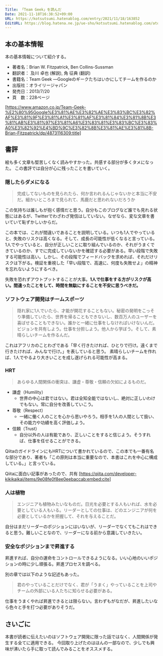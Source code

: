 ```yaml
---
Title: 「Team Geek」を読んだ
Date: 2021-11-18T16:38:52+09:00
URL: https://kotsutsumi.hatenablog.com/entry/2021/11/18/163852
EditURL: https://blog.hatena.ne.jp/ue-sho/kotsutsumi.hatenablog.com/atom/entry/13574176438026895780
---
```


## 本の基本情報
本の基本情報について紹介する。

* 著者名：Brian W. Fitzpatrick, Ben Collins-Sussman
* 翻訳者： 及川 卓也  (解説), 角 征典  (翻訳)
* 書籍名：Team Geek ―Googleのギークたちはいかにしてチームを作るのか
* 出版社：オライリージャパン
* 発売日：2013/7/20
* 頁　数：228ページ


[https://www.amazon.co.jp/Team-Geek-%E2%80%95Google%E3%81%AE%E3%82%AE%E3%83%BC%E3%82%AF%E3%81%9F%E3%81%A1%E3%81%AF%E3%81%84%E3%81%8B%E3%81%AB%E3%81%97%E3%81%A6%E3%83%81%E3%83%BC%E3%83%A0%E3%82%92%E4%BD%9C%E3%82%8B%E3%81%AE%E3%81%8B-Brian-Fitzpatrick/dp/4873116309:title]


## 書評

絵も多く文章も堅苦しくなく読みやすかった。共感する部分が多くタメになった。
この書評では自分が心に残ったことを書いていく。

### 隠したらダメになる


> 完成してないものを見られたら、何か言われるんじゃないかと本当に不安だ。細かいところまで見られて、馬鹿だと思われないだろうか


この気持ちは誰しもが抱く感情だと思う。自分もこのブログなど誰でも見れる状態にはあるが、Twitterでわざわざ発信はしていない。なぜなら、変な文章を書いていて恥ずかしいからだ。

この本では、これが間違いであることを説明している。いつも1人でやっていると、失敗のリスクは高くなる。そして、成長の可能性が低くなると言っている。
1人でやっていると、自分が正しいことに取り組んでいるのか、それがうまくできているのか、すでに完成していないかを確認する必要がある。早い段階で失敗する可能性は高い。しかし、その段階でフィードバックを求めれば、それだけリスクは下がる。検証を重視した「早い段階で、高速に、何度も失敗せよ」の精神を忘れないようにするべき。

失敗を恐れずアウトプットすることが大事。**1人で仕事をする方がリスクが高い。間違ったことをして、時間を無駄にすることを不安に思うべきだ。**

### ソフトウェア開発はチームスポーツ

> 隠れ家に1人でいたら、才能が開花することもない。秘密の発明をこっそり準備していたら、世界を帰ることもできないし、数百万人のユーザーを喜ばせることもできない。誰かと一緒に仕事をしなければいけないんだ。ビジョンを共有しよう。仕事を分担しよう。他人から学ぼう。そして、素晴らしいチームを作るんだ。

これはアフリカのことわざである「早く行きたければ、ひとりで行け。遠くまで行きたければ、みんなで行け。」を表していると思う。
素晴らしいチームを作れば、1人でやるより大きいことを成し遂げられる可能性が高まる。

### HRT

> あらゆる人間関係の衝突は、謙虚・尊敬・信頼の欠如によるものだ。

* 謙虚（Humility）
  * 世界の中心は君ではない。君は全知全能ではないし、絶対に正しいわけでもない。常に自分を改善していこう。
* 尊敬（Respect）
  * 一緒に働く人のことを心から思いやろう。相手を1人の人間として扱い、その能力や功績を高く評価しよう。
* 信頼（Trust）
  * 自分以外の人は有能であり、正しいことをすると信じよう。そうすれば、仕事を任せることができる。

QiitaのガイドラインにもHRTについて書かれているので、この本でも一番有名な部分であり、著者も「この原則は本当に重要なので、本書はこれを中心に構成している。」と言っている。

Qiitaに面白い記事があったので、共有
[https://qiita.com/developer-kikikaikai/items/9e08fe0f8ee0eebaccab:embed:cite]


### 人は植物

> エンジニアも植物みたいなものだ。日光を必要とする人もいれば、水を必要としている人もいる。リーダーとしての仕事は、どのエンジニアが何を必要としているかを把握して、それを与えることだ。

自分はまだリーダーのポジションにはいないが、リーダーでなくてもこれはできると思う。難しいことなので、リーダーになる前から意識していきたい。

### 安全なポジションまで昇進する

昇進すれば、自分の運命をコントロールできるようになる。いい心地のいいポジションの時に少し頑張る。昇進プロセスを調べる。

別の章では以下のような記述もあった。

> 君のやっていることだけでなく、君が「うまく」やっていることを上司やチームの外部にいる人たちに知らせる必要がある。

仕事をうまくやれば昇進できるとは限らない。言わずもがなだが、昇進したいなら色々と手を打つ必要がありそうだ。

## さいごに

本書が読者に伝えたいのはソフトウェア開発に限った話ではなく、人間関係が発生する全てに適用できる。
今回取り上げたのはほんの一部なので、少しでも興味が沸いたら手に取って読んでみることをオススメする。
